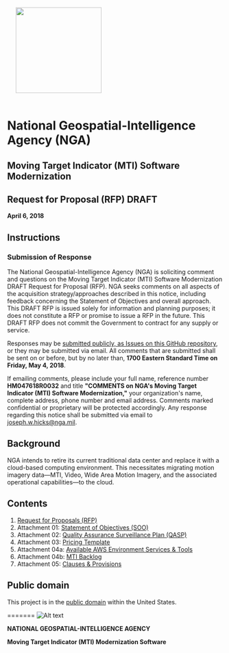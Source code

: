 <img src="https://www.nga.mil/Partners/PublishingImages/720px-US-NationalGeospatialIntelligenceAgency-2008Seal.svg.png" width="200" style="margin: 20px;" />

# National Geospatial-Intelligence Agency (NGA)

## Moving Target Indicator (MTI) Software Modernization

## Request for Proposal (RFP) DRAFT

**April 6, 2018**

## Instructions

### Submission of Response

The National Geospatial-Intelligence Agency (NGA) is soliciting comment and questions on the Moving Target Indicator (MTI) Software Modernization DRAFT Request for Proposal (RFP). NGA seeks comments on all aspects of the acquisition strategy/approaches described in this notice, including feedback concerning the Statement of Objectives and overall approach. This DRAFT RFP is issued solely for information and planning purposes; it does not constitute a RFP or promise to issue a RFP in the future. This DRAFT RFP does not commit the Government to contract for any supply or service.

Responses may be [submitted publicly, as Issues on this GitHub repository](/ngageoint/nga-moving-target-indicator-modernization-software/issues), or they may be submitted via email. All comments that are submitted shall be sent on or before, but by no later than, **1700 Eastern Standard Time on Friday, May 4, 2018**.

If emailing comments, please include your full name, reference number **HM047618R0032** and title **"COMMENTS on NGA's Moving Target Indicator (MTI) Software Modernization,"** your organization's name, complete address, phone number and email address. Comments marked confidential or proprietary will be protected accordingly. Any response regarding this notice shall be submitted via email to [joseph.w.hicks@nga.mil](mailto:joseph.w.hicks@nga.mil).

## Background

NGA intends to retire its current traditional data center and replace it with a cloud-based computing environment. This necessitates migrating motion imagery data—MTI, Video, Wide Area Motion Imagery, and the associated operational capabilities—to the cloud.

## Contents

1. [Request for Proposals (RFP)](00_RFP.md)
2. Attachment 01: [Statement of Objectives (SOO)](01_SOO.md)
3. Attachment 02: [Quality Assurance Surveillance Plan (QASP)](02_QASP.md)
4. Attachment 03: [Pricing Template](03_Pricing_Template.md)
5. Attachment 04a: [Available AWS Environment Services & Tools](04a_AWS.md)
6. Attachment 04b: [MTI Backlog](04b_Backlog.md)
7. Attachment 05: [Clauses & Provisions](05_Clauses_and_Provisions.pdf)


## Public domain

This project is in the [public domain](LICENSE) within the United States.

=======
![Alt text][logo]

[logo]: https://www.nga.mil/MediaRoom/Press%20Kit/PublishingImages/NGA_Seal_bw_150dpi.bmp

**NATIONAL GEOSPATIAL-INTELLIGENCE AGENCY**

**Moving Target Indicator (MTI) Modernization Software**

